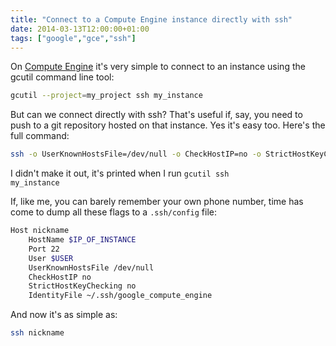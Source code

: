 ```yaml
---
title: "Connect to a Compute Engine instance directly with ssh"
date: 2014-03-13T12:00:00+01:00
tags: ["google","gce","ssh"]
---
```


On <a href="https://cloud.google.com/products/compute-engine/">Compute Engine</a> it's very simple to connect to an instance using the gcutil command line tool:

```bash
gcutil --project=my_project ssh my_instance
```

But can we connect directly with ssh? That's useful if, say, you need to push to a git repository hosted on that instance. Yes it's easy too. Here's the full command:

```bash
ssh -o UserKnownHostsFile=/dev/null -o CheckHostIP=no -o StrictHostKeyChecking=no -i $HOME/.ssh/google_compute_engine -A -p 22 $USER@$IP_OF_INSTANCE
```

I didn't make it out, it's printed when I run <code>gcutil ssh my_instance</code>

If, like me, you can barely remember your own phone number, time has come to dump all these flags to a <code>.ssh/config</code> file:

```bash
Host nickname
    HostName $IP_OF_INSTANCE
    Port 22
    User $USER
    UserKnownHostsFile /dev/null
    CheckHostIP no
    StrictHostKeyChecking no
    IdentityFile ~/.ssh/google_compute_engine
```

And now it's as simple as:

```bash
ssh nickname
```
